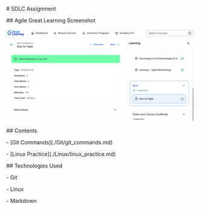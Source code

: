 \# SDLC Assignment



\## Agile Great Learning Screenshot



![Agile Screenshot](https://raw.githubusercontent.com/Radhika5047/5470022_Radhika/main/SDLC/agile_greatlearning.png)


\## Contents



\- \[Git Commands](./Git/git\_commands.md)

\- \[Linux Practice](./Linux/linux\_practice.md)



\## Technologies Used



\- Git

\- Linux

\- Markdown

